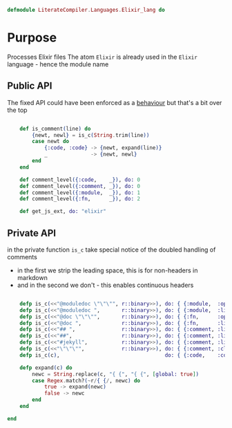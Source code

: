 ```elixir
defmodule LiterateCompiler.Languages.Elixir_lang do

```

# Purpose

Processes Elixir files
The atom `Elixir` is already used in the `Elixir` language - hence the module name

## Public API

The fixed API could have been enforced as a [behaviour](https://hexdocs.pm/elixir/1.4.5/behaviours.html)
but that's a bit over the top

```elixir

	def is_comment(line) do
		{newt, newl} = is_c(String.trim(line))
		case newt do
			{:code, :code} -> {newt, expand(line)}
			_              -> {newt, newl}
		end
	end

	def comment_level({:code,    _}), do: 0
	def comment_level({:comment, _}), do: 0
	def comment_level({:module,  _}), do: 1
	def comment_level({:fn,      _}), do: 2

	def get_js_ext, do: "elixir"

```

## Private API

in the private function `is_c` take special notice of the doubled handling of
comments

* in the first we strip the leading space, this is for non-headers in markdown
* and in the second we don't - this enables continuous headers

```elixir

	defp is_c(<<"@moduledoc \"\"\"", r::binary>>), do: { {:module,  :open},  r}
	defp is_c(<<"@moduledoc ",       r::binary>>), do: { {:module,  :line},  r}
	defp is_c(<<"@doc \"\"\"",       r::binary>>), do: { {:fn,      :open},  r}
	defp is_c(<<"@doc ",             r::binary>>), do: { {:fn,      :line},  r}
	defp is_c(<<"## ",               r::binary>>), do: { {:comment, :line},  r}
	defp is_c(<<"##",                r::binary>>), do: { {:comment, :line},  r}
	defp is_c(<<"#jekyll",           r::binary>>), do: { {:comment, :line},  r}
	defp is_c(<<"\"\"\"",            r::binary>>), do: { {:comment, :close}, r}
	defp is_c(c),                                  do: { {:code,    :code},  c}

	defp expand(c) do
		newc = String.replace(c, "{ {", "{ {", [global: true])
		case Regex.match?(~r/{ {/, newc) do
			true -> expand(newc)
			false -> newc
		end
	end

end
```
